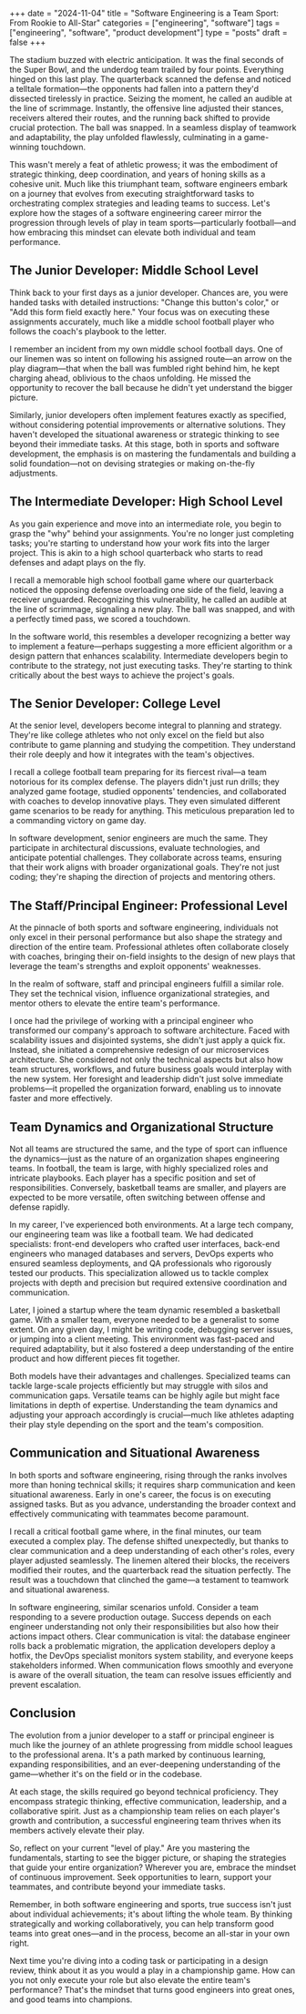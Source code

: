 
+++
date = "2024-11-04"
title = "Software Engineering is a Team Sport: From Rookie to All-Star"
categories = ["engineering", "software"]
tags = ["engineering", "software", "product development"]
type = "posts"
draft = false
+++

The stadium buzzed with electric anticipation. It was the final seconds of the Super Bowl, and the underdog team trailed by four points. Everything hinged on this last play. The quarterback scanned the defense and noticed a telltale formation—the opponents had fallen into a pattern they'd dissected tirelessly in practice. Seizing the moment, he called an audible at the line of scrimmage. Instantly, the offensive line adjusted their stances, receivers altered their routes, and the running back shifted to provide crucial protection. The ball was snapped. In a seamless display of teamwork and adaptability, the play unfolded flawlessly, culminating in a game-winning touchdown.

This wasn't merely a feat of athletic prowess; it was the embodiment of strategic thinking, deep coordination, and years of honing skills as a cohesive unit. Much like this triumphant team, software engineers embark on a journey that evolves from executing straightforward tasks to orchestrating complex strategies and leading teams to success. Let's explore how the stages of a software engineering career mirror the progression through levels of play in team sports—particularly football—and how embracing this mindset can elevate both individual and team performance.

## The Junior Developer: Middle School Level

Think back to your first days as a junior developer. Chances are, you were handed tasks with detailed instructions: "Change this button's color," or "Add this form field exactly here." Your focus was on executing these assignments accurately, much like a middle school football player who follows the coach's playbook to the letter.

I remember an incident from my own middle school football days. One of our linemen was so intent on following his assigned route—an arrow on the play diagram—that when the ball was fumbled right behind him, he kept charging ahead, oblivious to the chaos unfolding. He missed the opportunity to recover the ball because he didn't yet understand the bigger picture.

Similarly, junior developers often implement features exactly as specified, without considering potential improvements or alternative solutions. They haven't developed the situational awareness or strategic thinking to see beyond their immediate tasks. At this stage, both in sports and software development, the emphasis is on mastering the fundamentals and building a solid foundation—not on devising strategies or making on-the-fly adjustments.


## The Intermediate Developer: High School Level

As you gain experience and move into an intermediate role, you begin to grasp the "why" behind your assignments. You're no longer just completing tasks; you're starting to understand how your work fits into the larger project. This is akin to a high school quarterback who starts to read defenses and adapt plays on the fly.

I recall a memorable high school football game where our quarterback noticed the opposing defense overloading one side of the field, leaving a receiver unguarded. Recognizing this vulnerability, he called an audible at the line of scrimmage, signaling a new play. The ball was snapped, and with a perfectly timed pass, we scored a touchdown.

In the software world, this resembles a developer recognizing a better way to implement a feature—perhaps suggesting a more efficient algorithm or a design pattern that enhances scalability. Intermediate developers begin to contribute to the strategy, not just executing tasks. They're starting to think critically about the best ways to achieve the project's goals.


## The Senior Developer: College Level

At the senior level, developers become integral to planning and strategy. They're like college athletes who not only excel on the field but also contribute to game planning and studying the competition. They understand their role deeply and how it integrates with the team's objectives.

I recall a college football team preparing for its fiercest rival—a team notorious for its complex defense. The players didn't just run drills; they analyzed game footage, studied opponents' tendencies, and collaborated with coaches to develop innovative plays. They even simulated different game scenarios to be ready for anything. This meticulous preparation led to a commanding victory on game day.

In software development, senior engineers are much the same. They participate in architectural discussions, evaluate technologies, and anticipate potential challenges. They collaborate across teams, ensuring that their work aligns with broader organizational goals. They're not just coding; they're shaping the direction of projects and mentoring others.


## The Staff/Principal Engineer: Professional Level

At the pinnacle of both sports and software engineering, individuals not only excel in their personal performance but also shape the strategy and direction of the entire team. Professional athletes often collaborate closely with coaches, bringing their on-field insights to the design of new plays that leverage the team's strengths and exploit opponents' weaknesses.

In the realm of software, staff and principal engineers fulfill a similar role. They set the technical vision, influence organizational strategies, and mentor others to elevate the entire team's performance.

I once had the privilege of working with a principal engineer who transformed our company's approach to software architecture. Faced with scalability issues and disjointed systems, she didn't just apply a quick fix. Instead, she initiated a comprehensive redesign of our microservices architecture. She considered not only the technical aspects but also how team structures, workflows, and future business goals would interplay with the new system. Her foresight and leadership didn't just solve immediate problems—it propelled the organization forward, enabling us to innovate faster and more effectively.


## Team Dynamics and Organizational Structure

Not all teams are structured the same, and the type of sport can influence the dynamics—just as the nature of an organization shapes engineering teams. In football, the team is large, with highly specialized roles and intricate playbooks. Each player has a specific position and set of responsibilities. Conversely, basketball teams are smaller, and players are expected to be more versatile, often switching between offense and defense rapidly.

In my career, I've experienced both environments. At a large tech company, our engineering team was like a football team. We had dedicated specialists: front-end developers who crafted user interfaces, back-end engineers who managed databases and servers, DevOps experts who ensured seamless deployments, and QA professionals who rigorously tested our products. This specialization allowed us to tackle complex projects with depth and precision but required extensive coordination and communication.

Later, I joined a startup where the team dynamic resembled a basketball game. With a smaller team, everyone needed to be a generalist to some extent. On any given day, I might be writing code, debugging server issues, or jumping into a client meeting. This environment was fast-paced and required adaptability, but it also fostered a deep understanding of the entire product and how different pieces fit together.

Both models have their advantages and challenges. Specialized teams can tackle large-scale projects efficiently but may struggle with silos and communication gaps. Versatile teams can be highly agile but might face limitations in depth of expertise. Understanding the team dynamics and adjusting your approach accordingly is crucial—much like athletes adapting their play style depending on the sport and the team's composition.


## Communication and Situational Awareness

In both sports and software engineering, rising through the ranks involves more than honing technical skills; it requires sharp communication and keen situational awareness. Early in one's career, the focus is on executing assigned tasks. But as you advance, understanding the broader context and effectively communicating with teammates become paramount.

I recall a critical football game where, in the final minutes, our team executed a complex play. The defense shifted unexpectedly, but thanks to clear communication and a deep understanding of each other's roles, every player adjusted seamlessly. The linemen altered their blocks, the receivers modified their routes, and the quarterback read the situation perfectly. The result was a touchdown that clinched the game—a testament to teamwork and situational awareness.

In software engineering, similar scenarios unfold. Consider a team responding to a severe production outage. Success depends on each engineer understanding not only their responsibilities but also how their actions impact others. Clear communication is vital: the database engineer rolls back a problematic migration, the application developers deploy a hotfix, the DevOps specialist monitors system stability, and everyone keeps stakeholders informed. When communication flows smoothly and everyone is aware of the overall situation, the team can resolve issues efficiently and prevent escalation.


## Conclusion

The evolution from a junior developer to a staff or principal engineer is much like the journey of an athlete progressing from middle school leagues to the professional arena. It's a path marked by continuous learning, expanding responsibilities, and an ever-deepening understanding of the game—whether it's on the field or in the codebase.

At each stage, the skills required go beyond technical proficiency. They encompass strategic thinking, effective communication, leadership, and a collaborative spirit. Just as a championship team relies on each player's growth and contribution, a successful engineering team thrives when its members actively elevate their play.

So, reflect on your current "level of play." Are you mastering the fundamentals, starting to see the bigger picture, or shaping the strategies that guide your entire organization? Wherever you are, embrace the mindset of continuous improvement. Seek opportunities to learn, support your teammates, and contribute beyond your immediate tasks.

Remember, in both software engineering and sports, true success isn't just about individual achievements; it's about lifting the whole team. By thinking strategically and working collaboratively, you can help transform good teams into great ones—and in the process, become an all-star in your own right.


Next time you're diving into a coding task or participating in a design review, think about it as you would a play in a championship game. How can you not only execute your role but also elevate the entire team's performance? That's the mindset that turns good engineers into great ones, and good teams into champions.
